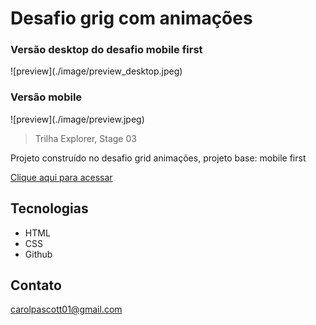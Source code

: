 # Desafio grig com animações

<h3> Versão desktop do desafio mobile first </h3>
![preview](./image/preview_desktop.jpeg)

<h3> Versão mobile</h3>
![preview](./image/preview.jpeg)

> Trilha Explorer, Stage 03

Projeto construído no desafio grid animações, projeto base: mobile first

[Clique aqui para acessar](https://carolpascott.github.io/desafio_desafio-grid-animacoes/)

## Tecnologias
- HTML
- CSS
- Github

## Contato
carolpascott01@gmail.com
